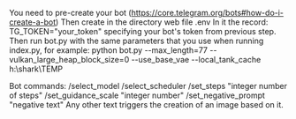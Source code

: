 You need to pre-create your bot (https://core.telegram.org/bots#how-do-i-create-a-bot)
Then create in the directory web file .env
In it the record:
TG_TOKEN="your_token"
specifying your bot's token from previous step.
Then run bot.py with the same parameters that you use when running index.py, for example:
python bot.py --max_length=77 --vulkan_large_heap_block_size=0 --use_base_vae --local_tank_cache h:\shark\TEMP

Bot commands:
/select_model
/select_scheduler
/set_steps "integer number of steps"
/set_guidance_scale "integer number"
/set_negative_prompt "negative text"
Any other text triggers the creation of an image based on it.
